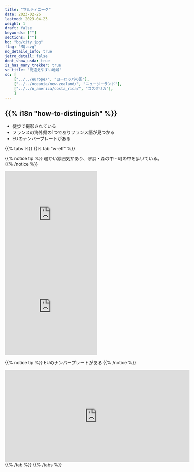 ```yaml
---
title: "マルティニーク"
date: 2023-02-26
lastmod: 2023-04-23
weight: 1
draft: false
keywords: [""]
sections: [""]
bg: "bg/city.jpg"
flag: "MQ.svg"
no_detaile_info: true
jetro_detail: false
dont_show_usda: true
is_has_many_trekker: true
sc_title: "間違えやすい地域"
sc: [
    ["../../europe/", "ヨーロッパの国"],
    ["../../oceania/new-zealand/", "ニュージーランド"],
    ["../../n_america/costa_rica/", "コスタリカ"],
    ]
---
```


<div class="main-desciption country-description">
    <h2 class="section-title">{{% i18n "how-to-distinguish" %}}</h2>
    <ul class="rule-list">
        <li>徒歩で撮影されている</li>
        <li>フランスの海外県の1つでありフランス語が見つかる</li>
        <li>EUのナンバープレートがある</li>
    </ul>
</div>

{{% tabs %}}
{{% tab "w-etf" %}}

{{% notice tip %}}
暖かい雰囲気があり、砂浜・森の中・町の中を歩いている。
{{% /notice %}}

<div class="googlemap-if">
<iframe src="https://www.google.com/maps/embed?pb=!4v1685645182336!6m8!1m7!1sv8RcSkmwHfp0DkiocqejVA!2m2!1d14.40250559098778!2d-60.87724935957993!3f223.82644312145177!4f-2.458078532367068!5f1.3287379062494322" width="295" height="295" style="border:0;" allowfullscreen="" loading="lazy" referrerpolicy="no-referrer-when-downgrade"></iframe>
<iframe src="https://www.google.com/maps/embed?pb=!4v1685645305720!6m8!1m7!1s0yTAk7oBOtuoqveZpnqT9Q!2m2!1d14.60168458192848!2d-60.90602074010324!3f85.9367022709517!4f6.511507642253093!5f0.7820865974627469" width="295" height="295" style="border:0;" allowfullscreen="" loading="lazy" referrerpolicy="no-referrer-when-downgrade"></iframe>
</div>


{{% notice tip %}}
EUのナンバープレートがある
{{% /notice %}}

<div class="googlemap-if">
<iframe src="https://www.google.com/maps/embed?pb=!4v1694927920634!6m8!1m7!1s8IR7yMgvomfs1FS7_30bLQ!2m2!1d14.60224895167704!2d-60.90668647277003!3f56.62764566815802!4f-3.650750730837032!5f2.6800523807148364" width="590" height="295" style="border:0;" allowfullscreen="" loading="lazy" referrerpolicy="no-referrer-when-downgrade"></iframe>
</div>
{{% /tab %}}
{{% /tabs %}}
